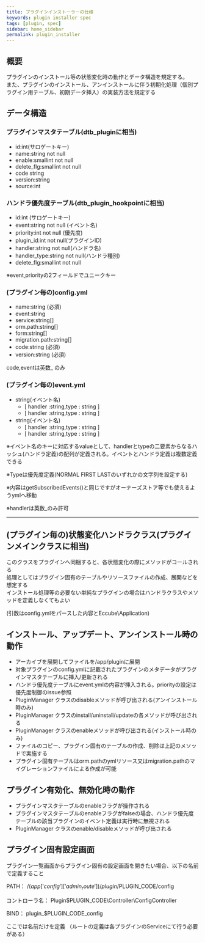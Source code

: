 ```yaml
---
title: プラグインインストーラーの仕様
keywords: plugin installer spec
tags: [plugin, spec]
sidebar: home_sidebar
permalink: plugin_installer
---
```


## 概要

プラグインのインストール等の状態変化時の動作とデータ構造を規定する。  
また、プラグインのインストール、アンインストールに伴う初期化処理（個別プラグイン用テーブル、初期データ挿入）の実装方法を規定する

## データ構造

### プラグインマスタテーブル(dtb_pluginに相当)

 - id:int(サロゲートキー)
 - name:string not null
 - enable:smallint not null
 - delete_flg:smallint not null
 - code string
 - version:string
 - source:int

### ハンドラ優先度テーブル(dtb\_plugin\_hookpointに相当)

 - id:int (サロゲートキー)
 - event:string not null (イベント名)
 - priority:int not null (優先度)
 - plugin_id:int not null(プラグインID)
 - handler:string not null(ハンドラ名)
 - handler_type:string not null(ハンドラ種別)
 - delete_flg:smallint not null

※event,priorityの2フィールドでユニークキー

### (プラグイン毎の)config.yml

 - name:string  (必須)
 - event:string
 - service:string[]
 - orm.path:string[]
 - form:string[]
 - migration.path:string[]
 - code:string (必須)
 - version:string (必須)

code,eventは英数_ のみ

### (プラグイン毎の)event.yml

- string(イベント名)
     - [ handler :string,type : string ]
     - [ handler :string,type : string ]
- string(イベント名)
     - [ handler :string,type : string ]
     - [ handler :string,type : string ]

※イベント名のキーに対応するvalueとして、handlerとtypeの二要素からなるハッシュ(ハンドラ定義)の配列が定義される。イベントとハンドラ定義は複数定義できる

※Typeは優先度定義(NORMAL FIRST LASTのいずれかの文字列を設定する)

※内容はgetSubscribedEvents()と同じですがオーナーズストア等でも使えるようymlへ移動

※handlerは英数_のみ許可

----------


## (プラグイン毎の)状態変化ハンドラクラス(プラグインメインクラスに相当)
このクラスをプラグインへ同梱すると、各状態変化の際にメソッドがコールされる  
処理としてはプラグイン固有のテーブルやリソースファイルの作成、展開などを想定する  
インストール処理等の必要ない単純なプラグインの場合はハンドラクラスやメソッドを定義しなくてもよい  

<script src="http://gist-it.appspot.com/https://github.com/EC-CUBE/ec-cube.github.io/blob/master/Source/plugin_install/PluginManager.php"></script>

(引数はconfig.ymlをパースした内容とEccube\Application)

## インストール、アップデート、アンインストール時の動作

 - アーカイブを展開してファイルを/app/pluginに展開
 - 対象プラグインのconfig.ymlに記載されたプラグインのメタデータがプラグインマスタテーブルに挿入/更新される
 - ハンドラ優先度テーブルにevent.ymlの内容が挿入される。priorityの設定は優先度制御のissue参照
 - PluginManager クラスのdisableメソッドが呼び出される(アンインストール時のみ)
 - PluginManager クラスのinstall/uninstall/updateの各メソッドが呼び出される
 - PluginManager クラスのenableメソッドが呼び出される(インストール時のみ)
 - ファイルのコピー、プラグイン固有のテーブルの作成、削除は上記のメソッドで実施する
 - プラグイン固有テーブルはorm.pathのymlリソース又はmigration.pathのマイグレーションファイルによる作成が可能

## プラグイン有効化、無効化時の動作

 - プラグインマスタテーブルのenableフラグが操作される
 - プラグインマスタテーブルのenableフラグがfalseの場合、ハンドラ優先度テーブルの該当プラグインのイベント定義は実行時に無視される
 - PluginManager クラスのenable/disableメソッドが呼び出される


## プラグイン固有設定画面

プラグイン一覧画面からプラグイン固有の設定画面を開きたい場合、以下の名前で定義すること

PATH：
/($app['config']['admin_route'])/plugin/$PLUGIN_CODE/config

コントローラ名：
Plugin\$PLUGIN_CODE\Controller\ConfigController

BIND：
plugin_$PLUGIN_CODE_config

ここでは名前だけを定義
（ルートの定義は各プラグインのServiceにて行う必要がある）

